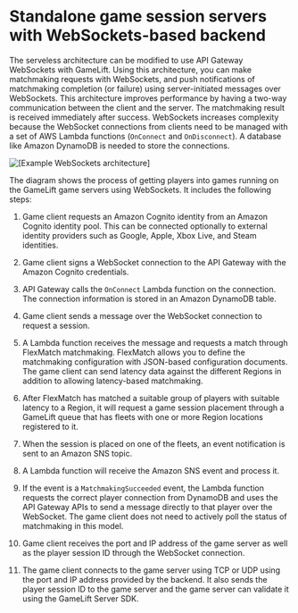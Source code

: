 # Standalone game session servers with WebSockets\-based backend<a name="gamelift_quickstart_customservers_designbackend_arch_websockets"></a>

The serveless architecture can be modified to use API Gateway WebSockets with GameLift\. Using this architecture, you can make matchmaking requests with WebSockets, and push notifications of matchmaking completion \(or failure\) using server\-initiated messages over WebSockets\. This architecture improves performance by having a two\-way communication between the client and the server\. The matchmaking result is received immediately after success\. WebSockets increases complexity because the WebSocket connections from clients need to be managed with a set of AWS Lambda functions \(`OnConnect` and `OnDisconnect`\)\. A database like Amazon DynamoDB is needed to store the connections\. 

![\[Example WebSockets architecture\]](http://docs.aws.amazon.com/gamelift/latest/developerguide/images/qs_arch_websockets.png)

The diagram shows the process of getting players into games running on the GameLift game servers using WebSockets\. It includes the following steps:

1. Game client requests an Amazon Cognito identity from an Amazon Cognito identity pool\. This can be connected optionally to external identity providers such as Google, Apple, Xbox Live, and Steam identities\.

1. Game client signs a WebSocket connection to the API Gateway with the Amazon Cognito credentials\.

1. API Gateway calls the `OnConnect` Lambda function on the connection\. The connection information is stored in an Amazon DynamoDB table\.

1. Game client sends a message over the WebSocket connection to request a session\.

1. A Lambda function receives the message and requests a match through FlexMatch matchmaking\. FlexMatch allows you to define the matchmaking configuration with JSON\-based configuration documents\. The game client can send latency data against the different Regions in addition to allowing latency\-based matchmaking\.

1. After FlexMatch has matched a suitable group of players with suitable latency to a Region, it will request a game session placement through a GameLift queue that has fleets with one or more Region locations registered to it\.

1. When the session is placed on one of the fleets, an event notification is sent to an Amazon SNS topic\.

1. A Lambda function will receive the Amazon SNS event and process it\.

1. If the event is a `MatchmakingSucceeded` event, the Lambda function requests the correct player connection from DynamoDB and uses the API Gateway APIs to send a message directly to that player over the WebSocket\. The game client does not need to actively poll the status of matchmaking in this model\.

1. Game client receives the port and IP address of the game server as well as the player session ID through the WebSocket connection\.

1. The game client connects to the game server using TCP or UDP using the port and IP address provided by the backend\. It also sends the player session ID to the game server and the game server can validate it using the GameLift Server SDK\.